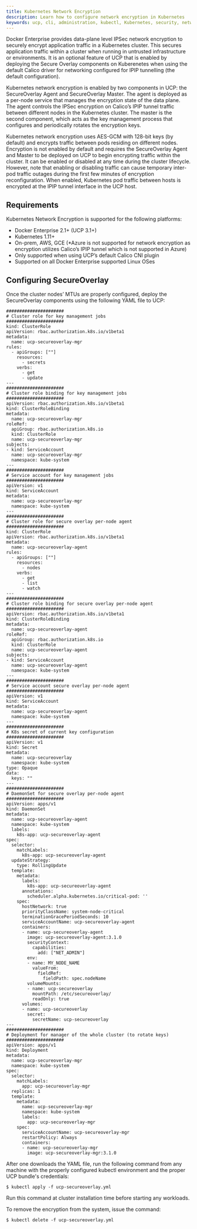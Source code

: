 ```yaml
---
title: Kubernetes Network Encryption
description: Learn how to configure network encryption in Kubernetes
keywords: ucp, cli, administration, kubectl, Kubernetes, security, network, ipsec, ipip, esp, calico
---
```


Docker Enterprise provides data-plane level IPSec network encryption to securely encrypt application traffic in a Kubernetes cluster. This secures application traffic within a cluster when running in untrusted infrastructure or environments. It is an optional feature of UCP that is enabled by deploying the Secure Overlay components on Kuberenetes when using the default Calico driver for networking configured for IPIP tunnelling (the default configuration).

Kubernetes network encryption is enabled by two components in UCP: the SecureOverlay Agent and SecureOverlay Master. The agent is deployed as a per-node service that manages the encryption state of the data plane. The agent controls the IPSec encryption on Calico’s IPIP tunnel traffic between different nodes in the Kubernetes cluster. The master is the second component, which acts as the key management process that configures and periodically rotates the encryption keys.

Kubernetes network encryption uses AES-GCM with 128-bit keys (by default) and encrypts traffic between pods residing on different nodes. Encryption is not enabled by default and requires the SecureOverlay Agent and Master to be deployed on UCP to begin encrypting traffic within the cluster. It can be enabled or disabled at any time during the cluster lifecycle. However, note that enabling or disabling traffic can cause temporary inter-pod traffic outages during the first few minutes of encryption reconfiguration. When enabled, Kubernetes pod traffic between hosts is encrypted at the IPIP tunnel interface in the UCP host.

## Requirements

Kubernetes Network Encryption is supported for the following platforms:
* Docker Enterprise 2.1+ (UCP 3.1+)
* Kubernetes 1.11+
* On-prem, AWS, GCE (*Azure is not supported for network encryption as encryption utilizes Calico’s IPIP tunnel which is not supported in Azure)
* Only supported when using UCP’s default Calico CNI plugin
* Supported on all Docker Enterprise supported Linux OSes

## Configuring SecureOverlay

Once the cluster nodes’ MTUs are properly configured, deploy the SecureOverlay components using the following YAML file to UCP:

```
######################
# Cluster role for key management jobs
######################
kind: ClusterRole
apiVersion: rbac.authorization.k8s.io/v1beta1
metadata:
  name: ucp-secureoverlay-mgr
rules:
  - apiGroups: [""]
    resources:
      - secrets
    verbs:
      - get
      - update
---
######################
# Cluster role binding for key management jobs
######################
apiVersion: rbac.authorization.k8s.io/v1beta1
kind: ClusterRoleBinding
metadata:
  name: ucp-secureoverlay-mgr
roleRef:
  apiGroup: rbac.authorization.k8s.io
  kind: ClusterRole
  name: ucp-secureoverlay-mgr
subjects:
- kind: ServiceAccount
  name: ucp-secureoverlay-mgr
  namespace: kube-system
---
######################
# Service account for key management jobs
######################
apiVersion: v1
kind: ServiceAccount
metadata:
  name: ucp-secureoverlay-mgr
  namespace: kube-system
---
######################
# Cluster role for secure overlay per-node agent
######################
kind: ClusterRole
apiVersion: rbac.authorization.k8s.io/v1beta1
metadata:
  name: ucp-secureoverlay-agent
rules:
  - apiGroups: [""]
    resources:
      - nodes
    verbs:
      - get
      - list
      - watch
---
######################
# Cluster role binding for secure overlay per-node agent
######################
apiVersion: rbac.authorization.k8s.io/v1beta1
kind: ClusterRoleBinding
metadata:
  name: ucp-secureoverlay-agent
roleRef:
  apiGroup: rbac.authorization.k8s.io
  kind: ClusterRole
  name: ucp-secureoverlay-agent
subjects:
- kind: ServiceAccount
  name: ucp-secureoverlay-agent
  namespace: kube-system
---
######################
# Service account secure overlay per-node agent
######################
apiVersion: v1
kind: ServiceAccount
metadata:
  name: ucp-secureoverlay-agent
  namespace: kube-system
---
######################
# K8s secret of current key configuration
######################
apiVersion: v1
kind: Secret
metadata:
  name: ucp-secureoverlay
  namespace: kube-system
type: Opaque
data:
  keys: ""
---
######################
# DaemonSet for secure overlay per-node agent
######################
apiVersion: apps/v1
kind: DaemonSet
metadata:
  name: ucp-secureoverlay-agent
  namespace: kube-system
  labels:
    k8s-app: ucp-secureoverlay-agent
spec:
  selector:
    matchLabels:
      k8s-app: ucp-secureoverlay-agent
  updateStrategy:
    type: RollingUpdate
  template:
    metadata:
      labels:
        k8s-app: ucp-secureoverlay-agent
      annotations:
        scheduler.alpha.kubernetes.io/critical-pod: ''
    spec:
      hostNetwork: true
      priorityClassName: system-node-critical
      terminationGracePeriodSeconds: 10
      serviceAccountName: ucp-secureoverlay-agent
      containers:
      - name: ucp-secureoverlay-agent
        image: ucp-secureoverlay-agent:3.1.0
        securityContext:
          capabilities:
            add: ["NET_ADMIN"]
        env:
        - name: MY_NODE_NAME
          valueFrom:
            fieldRef:
              fieldPath: spec.nodeName
        volumeMounts:
        - name: ucp-secureoverlay
          mountPath: /etc/secureoverlay/
          readOnly: true
      volumes:
      - name: ucp-secureoverlay
        secret:
          secretName: ucp-secureoverlay
---
######################
# Deployment for manager of the whole cluster (to rotate keys)
######################
apiVersion: apps/v1
kind: Deployment
metadata:
  name: ucp-secureoverlay-mgr
  namespace: kube-system
spec:
  selector:
    matchLabels:
      app: ucp-secureoverlay-mgr
  replicas: 1
  template:
    metadata:
      name: ucp-secureoverlay-mgr
      namespace: kube-system
      labels:
        app: ucp-secureoverlay-mgr
    spec:
      serviceAccountName: ucp-secureoverlay-mgr
      restartPolicy: Always
      containers:
      - name: ucp-secureoverlay-mgr
        image: ucp-secureoverlay-mgr:3.1.0
```

After one downloads the YAML file, run the following command from any machine with the properly configured kubectl environment and the proper UCP bundle's credentials: 

```
$ kubectl apply -f ucp-secureoverlay.yml
```

Run this command at cluster installation time before starting any workloads.

To remove the encryption from the system, issue the command:

```
$ kubectl delete -f ucp-secureoverlay.yml
```
